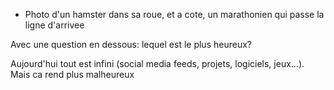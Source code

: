 * Photo d'un hamster dans sa roue, et a cote, un marathonien qui passe la ligne d'arrivee

Avec une question en dessous: lequel est le plus heureux?


Aujourd'hui tout est infini (social media feeds, projets, logiciels, jeux...).
Mais ca rend plus malheureux
